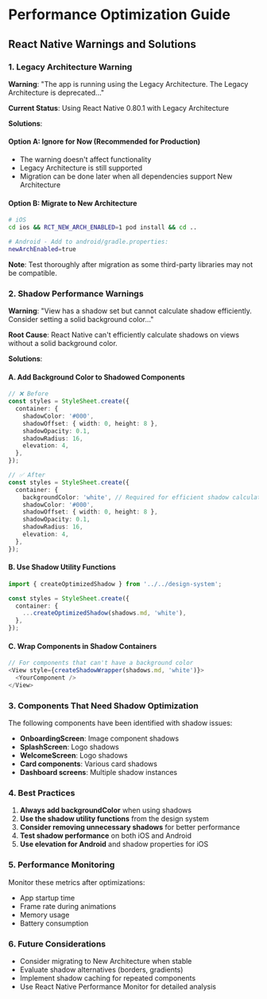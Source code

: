 # Performance Optimization Guide

## React Native Warnings and Solutions

### 1. Legacy Architecture Warning

**Warning**: "The app is running using the Legacy Architecture. The Legacy Architecture is deprecated..."

**Current Status**: Using React Native 0.80.1 with Legacy Architecture

**Solutions**:

#### Option A: Ignore for Now (Recommended for Production)
- The warning doesn't affect functionality
- Legacy Architecture is still supported
- Migration can be done later when all dependencies support New Architecture

#### Option B: Migrate to New Architecture
```bash
# iOS
cd ios && RCT_NEW_ARCH_ENABLED=1 pod install && cd ..

# Android - Add to android/gradle.properties:
newArchEnabled=true
```

**Note**: Test thoroughly after migration as some third-party libraries may not be compatible.

### 2. Shadow Performance Warnings

**Warning**: "View has a shadow set but cannot calculate shadow efficiently. Consider setting a solid background color..."

**Root Cause**: React Native can't efficiently calculate shadows on views without a solid background color.

**Solutions**:

#### A. Add Background Color to Shadowed Components
```typescript
// ❌ Before
const styles = StyleSheet.create({
  container: {
    shadowColor: '#000',
    shadowOffset: { width: 0, height: 8 },
    shadowOpacity: 0.1,
    shadowRadius: 16,
    elevation: 4,
  },
});

// ✅ After
const styles = StyleSheet.create({
  container: {
    backgroundColor: 'white', // Required for efficient shadow calculation
    shadowColor: '#000',
    shadowOffset: { width: 0, height: 8 },
    shadowOpacity: 0.1,
    shadowRadius: 16,
    elevation: 4,
  },
});
```

#### B. Use Shadow Utility Functions
```typescript
import { createOptimizedShadow } from '../../design-system';

const styles = StyleSheet.create({
  container: {
    ...createOptimizedShadow(shadows.md, 'white'),
  },
});
```

#### C. Wrap Components in Shadow Containers
```typescript
// For components that can't have a background color
<View style={createShadowWrapper(shadows.md, 'white')}>
  <YourComponent />
</View>
```

### 3. Components That Need Shadow Optimization

The following components have been identified with shadow issues:

- **OnboardingScreen**: Image component shadows
- **SplashScreen**: Logo shadows  
- **WelcomeScreen**: Logo shadows
- **Card components**: Various card shadows
- **Dashboard screens**: Multiple shadow instances

### 4. Best Practices

1. **Always add backgroundColor** when using shadows
2. **Use the shadow utility functions** from the design system
3. **Consider removing unnecessary shadows** for better performance
4. **Test shadow performance** on both iOS and Android
5. **Use elevation for Android** and shadow properties for iOS

### 5. Performance Monitoring

Monitor these metrics after optimizations:
- App startup time
- Frame rate during animations
- Memory usage
- Battery consumption

### 6. Future Considerations

- Consider migrating to New Architecture when stable
- Evaluate shadow alternatives (borders, gradients)
- Implement shadow caching for repeated components
- Use React Native Performance Monitor for detailed analysis
